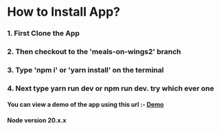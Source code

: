 # How to Install App?
### 1. First Clone the App
### 2. Then checkout to the 'meals-on-wings2' branch
### 3. Type 'npm i' or 'yarn install' on the terminal
### 4. Next type yarn run dev or npm run dev. try which ever one

#### You can view a demo of the app using this url :- [Demo](https://d10jmngyc36sqh.cloudfront.net/)

#### Node version 20.x.x
